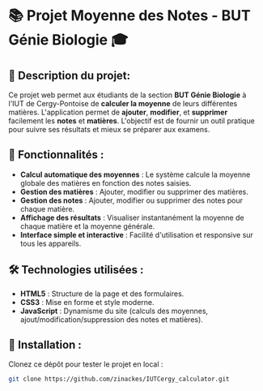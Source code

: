 # 📚 **Projet Moyenne des Notes - BUT Génie Biologie** 🎓

## 📝 **Description du projet**:
Ce projet web permet aux étudiants de la section **BUT Génie Biologie** à l'IUT de Cergy-Pontoise de **calculer la moyenne** de leurs différentes matières. L'application permet de **ajouter**, **modifier**, et **supprimer** facilement les **notes** et **matières**. L'objectif est de fournir un outil pratique pour suivre ses résultats et mieux se préparer aux examens.

## 🌟 **Fonctionnalités** :
- **Calcul automatique des moyennes** : Le système calcule la moyenne globale des matières en fonction des notes saisies.
- **Gestion des matières** : Ajouter, modifier ou supprimer des matières.
- **Gestion des notes** : Ajouter, modifier ou supprimer des notes pour chaque matière.
- **Affichage des résultats** : Visualiser instantanément la moyenne de chaque matière et la moyenne générale.
- **Interface simple et interactive** : Facilité d'utilisation et responsive sur tous les appareils.

## 🛠️ **Technologies utilisées** :
- **HTML5** : Structure de la page et des formulaires.
- **CSS3** : Mise en forme et style moderne.
- **JavaScript** : Dynamisme du site (calculs des moyennes, ajout/modification/suppression des notes et matières).

## 🔧 **Installation** :
Clonez ce dépôt pour tester le projet en local :

```bash
git clone https://github.com/zinackes/IUTCergy_calculator.git
